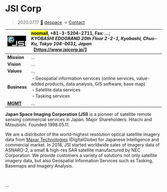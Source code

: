 # JSI Corp
> 2020.07.17 [🚀](../../../index/index.md) [despace](../index.md) → [Contact](../contact.md)

|[![](../f/contact/j/jsi_corp_logo1_thumb.webp)](../f/contact/j/jsi_corp_logo1.webp)|<mark>noemail</mark>, +81-3-5204-2711, Fax: …;<br> *KYOBASHI EDOGRAND 20th Floor 2-2-1, Kyobashi, Chuo-Ku, Tokyo 104-0031, Japan*<br> 【<https://www.jsicorp.jp/>】|
|:-|:-|
|**Mission**|…|
|**Vision**|…|
|**Values**|…|
|**Business**|・Geospatial information services (online services, value-added products, data analysis, GIS software, base map)<br> ・Satellite data services<br> ・Tasking services|
|**[MGMT](../mgmt.md)**|…|

**Japan Space Imaging Corporation (JSI)** is a pioneer of satellite remote sensing commercial services in Japan. Major Shareholders: Hitachi and Mitsubishi. Founded 1998.05.11.

We are a distributor of the world-highest resolution optical satellite imagery data from [Maxar Technologies](maxar.md) (DigitalGlobe) for Japanese Intelligence and commercial market. In 2018, JSI started worldwide sales of imagery data of ASNARO-2, a small & high-res SAR satellite manufactured by NEC Corporation. We provide customers a variety of solutions not only satellite imagery data, but also Geospatial Information Services such as Tasking, Basemaps and Imagery Analysis.

<p style="page-break-after:always"> </p>

…


